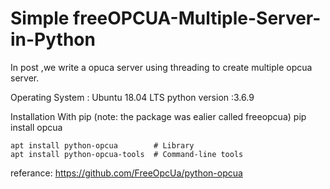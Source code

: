 # Simple freeOPCUA-Multiple-Server-in-Python
In post ,we write a opuca server using threading to create multiple opcua server.

Operating System   : Ubuntu 18.04 LTS
python version :3.6.9

Installation
With pip (note: the package was ealier called freeopcua)
    pip install opcua

    apt install python-opcua        # Library
    apt install python-opcua-tools  # Command-line tools


referance:
         https://github.com/FreeOpcUa/python-opcua

 
